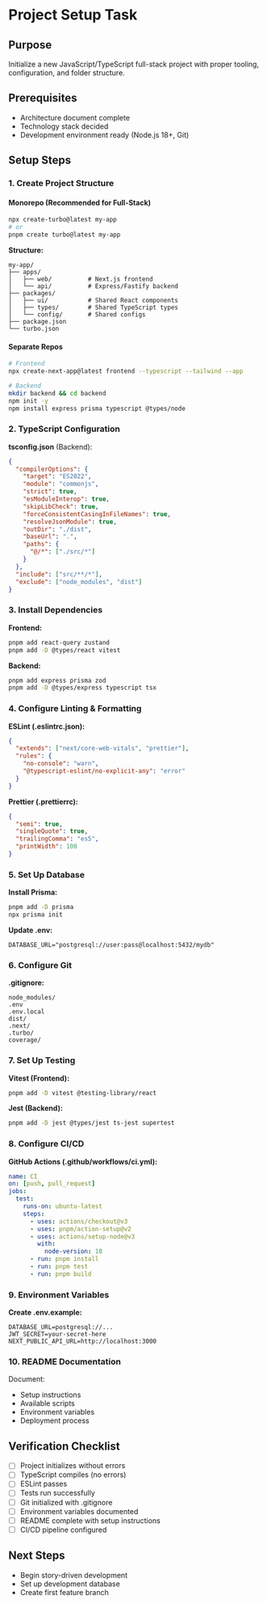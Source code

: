 # <!-- Powered by BMAD™ Core -->

# Project Setup Task

## Purpose
Initialize a new JavaScript/TypeScript full-stack project with proper tooling, configuration, and folder structure.

## Prerequisites
- Architecture document complete
- Technology stack decided
- Development environment ready (Node.js 18+, Git)

## Setup Steps

### 1. Create Project Structure

#### Monorepo (Recommended for Full-Stack)
```bash
npx create-turbo@latest my-app
# or
pnpm create turbo@latest my-app
```

**Structure:**
```
my-app/
├── apps/
│   ├── web/          # Next.js frontend
│   └── api/          # Express/Fastify backend
├── packages/
│   ├── ui/           # Shared React components
│   ├── types/        # Shared TypeScript types
│   └── config/       # Shared configs
├── package.json
└── turbo.json
```

#### Separate Repos
```bash
# Frontend
npx create-next-app@latest frontend --typescript --tailwind --app

# Backend
mkdir backend && cd backend
npm init -y
npm install express prisma typescript @types/node
```

### 2. TypeScript Configuration

**tsconfig.json** (Backend):
```json
{
  "compilerOptions": {
    "target": "ES2022",
    "module": "commonjs",
    "strict": true,
    "esModuleInterop": true,
    "skipLibCheck": true,
    "forceConsistentCasingInFileNames": true,
    "resolveJsonModule": true,
    "outDir": "./dist",
    "baseUrl": ".",
    "paths": {
      "@/*": ["./src/*"]
    }
  },
  "include": ["src/**/*"],
  "exclude": ["node_modules", "dist"]
}
```

### 3. Install Dependencies

**Frontend:**
```bash
pnpm add react-query zustand
pnpm add -D @types/react vitest
```

**Backend:**
```bash
pnpm add express prisma zod
pnpm add -D @types/express typescript tsx
```

### 4. Configure Linting & Formatting

**ESLint (.eslintrc.json):**
```json
{
  "extends": ["next/core-web-vitals", "prettier"],
  "rules": {
    "no-console": "warn",
    "@typescript-eslint/no-explicit-any": "error"
  }
}
```

**Prettier (.prettierrc):**
```json
{
  "semi": true,
  "singleQuote": true,
  "trailingComma": "es5",
  "printWidth": 100
}
```

### 5. Set Up Database

**Install Prisma:**
```bash
pnpm add -D prisma
npx prisma init
```

**Update .env:**
```
DATABASE_URL="postgresql://user:pass@localhost:5432/mydb"
```

### 6. Configure Git

**.gitignore:**
```
node_modules/
.env
.env.local
dist/
.next/
.turbo/
coverage/
```

### 7. Set Up Testing

**Vitest (Frontend):**
```bash
pnpm add -D vitest @testing-library/react
```

**Jest (Backend):**
```bash
pnpm add -D jest @types/jest ts-jest supertest
```

### 8. Configure CI/CD

**GitHub Actions (.github/workflows/ci.yml):**
```yaml
name: CI
on: [push, pull_request]
jobs:
  test:
    runs-on: ubuntu-latest
    steps:
      - uses: actions/checkout@v3
      - uses: pnpm/action-setup@v2
      - uses: actions/setup-node@v3
        with:
          node-version: 18
      - run: pnpm install
      - run: pnpm test
      - run: pnpm build
```

### 9. Environment Variables

**Create .env.example:**
```
DATABASE_URL=postgresql://...
JWT_SECRET=your-secret-here
NEXT_PUBLIC_API_URL=http://localhost:3000
```

### 10. README Documentation

Document:
- Setup instructions
- Available scripts
- Environment variables
- Deployment process

## Verification Checklist

- [ ] Project initializes without errors
- [ ] TypeScript compiles (no errors)
- [ ] ESLint passes
- [ ] Tests run successfully
- [ ] Git initialized with .gitignore
- [ ] Environment variables documented
- [ ] README complete with setup instructions
- [ ] CI/CD pipeline configured

## Next Steps
- Begin story-driven development
- Set up development database
- Create first feature branch